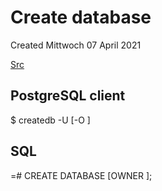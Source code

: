# Create database
Created Mittwoch 07 April 2021

[Src](https://www.postgresql.org/docs/13/manage-ag-createdb.html)

PostgreSQL client
-----------------
$ createdb -U <SQL superuser> [-O <rolename>] <Database name>

SQL
---
<SQL DB>=# CREATE DATABASE <DB name> [OWNER <rolename>];

